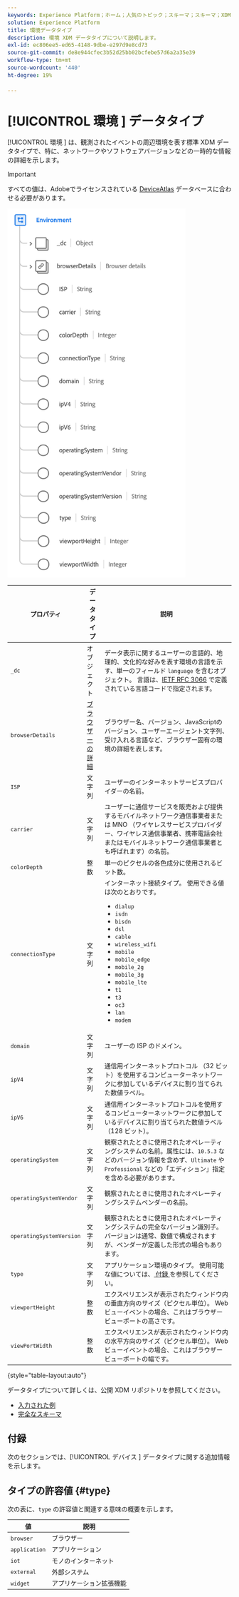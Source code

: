 ```yaml
---
keywords: Experience Platform；ホーム；人気のトピック；スキーマ；スキーマ；XDM；フィールド；スキーマ；スキーマ；環境；データタイプ；データタイプ；データタイプ；
solution: Experience Platform
title: 環境データタイプ
description: 環境 XDM データタイプについて説明します。
exl-id: ec806ee5-ed65-4148-9dbe-e297d9e8cd73
source-git-commit: de8e944cfec3b52d25bb02bcfebe57d6a2a35e39
workflow-type: tm+mt
source-wordcount: '440'
ht-degree: 19%

---
```


# [!UICONTROL  環境 ] データタイプ

[!UICONTROL  環境 ] は、観測されたイベントの周辺環境を表す標準 XDM データタイプで、特に、ネットワークやソフトウェアバージョンなどの一時的な情報の詳細を示します。

>[!IMPORTANT]
>
>すべての値は、Adobeでライセンスされている [DeviceAtlas](https://deviceatlas.com) データベースに合わせる必要があります。

<img src="../images/data-types/environment.png" width="400" /><br />

| プロパティ | データタイプ | 説明 |
| --- | --- | --- |
| `_dc` | オブジェクト | データ表示に関するユーザーの言語的、地理的、文化的な好みを表す環境の言語を示す、単一のフィールド `language` を含むオブジェクト。 言語は、[IETF RFC 3066](https://www.ietf.org/rfc/rfc3066.txt) で定義されている言語コードで指定されます。 |
| `browserDetails` | [ ブラウザーの詳細 ](./browser-details.md) | ブラウザー名、バージョン、JavaScriptのバージョン、ユーザーエージェント文字列、受け入れる言語など、ブラウザー固有の環境の詳細を表します。 |
| `ISP` | 文字列 | ユーザーのインターネットサービスプロバイダーの名前。 |
| `carrier` | 文字列 | ユーザーに通信サービスを販売および提供するモバイルネットワーク通信事業者または MNO （ワイヤレスサービスプロバイダー、ワイヤレス通信事業者、携帯電話会社またはモバイルネットワーク通信事業者とも呼ばれます）の名前。 |
| `colorDepth` | 整数 | 単一のピクセルの各色成分に使用されるビット数。 |
| `connectionType` | 文字列 | インターネット接続タイプ。 使用できる値は次のとおりです。 <ul><li>`dialup`</li><li>`isdn`</li><li>`bisdn`</li><li>`dsl`</li><li>`cable`</li><li>`wireless_wifi`</li><li>`mobile`</li><li>`mobile_edge`</li><li>`mobile_2g`</li><li>`mobile_3g`</li><li>`mobile_lte`</li><li>`t1`</li><li>`t3`</li><li>`oc3`</li><li>`lan`</li><li>`modem`</li></ul> |
| `domain` | 文字列 | ユーザーの ISP のドメイン。 |
| `ipV4` | 文字列 | 通信用インターネットプロトコル （32 ビット）を使用するコンピューターネットワークに参加しているデバイスに割り当てられた数値ラベル。 |
| `ipV6` | 文字列 | 通信用インターネットプロトコルを使用するコンピューターネットワークに参加しているデバイスに割り当てられた数値ラベル （128 ビット）。 |
| `operatingSystem` | 文字列 | 観察されたときに使用されたオペレーティングシステムの名前。属性には、`10.5.3` などのバージョン情報を含めず、`Ultimate` や `Professional` などの「エディション」指定を含める必要があります。 |
| `operatingSystemVendor` | 文字列 | 観察されたときに使用されたオペレーティングシステムベンダーの名前。 |
| `operatingSystemVersion` | 文字列 | 観察されたときに使用されたオペレーティングシステムの完全なバージョン識別子。バージョンは通常、数値で構成されますが、ベンダーが定義した形式の場合もあります。 |
| `type` | 文字列 | アプリケーション環境のタイプ。 使用可能な値については、[ 付録 ](#type) を参照してください。 |
| `viewportHeight` | 整数 | エクスペリエンスが表示されたウィンドウ内の垂直方向のサイズ（ピクセル単位）。 Web ビューイベントの場合、これはブラウザービューポートの高さです。 |
| `viewPortWidth` | 整数 | エクスペリエンスが表示されたウィンドウ内の水平方向のサイズ（ピクセル単位）。 Web ビューイベントの場合、これはブラウザービューポートの幅です。 |

{style="table-layout:auto"}

データタイプについて詳しくは、公開 XDM リポジトリを参照してください。

* [ 入力された例 ](https://github.com/adobe/xdm/blob/master/components/datatypes/environment.example.1.json)
* [ 完全なスキーマ ](https://github.com/adobe/xdm/blob/master/components/datatypes/environment.schema.json)

## 付録

次のセクションでは、[!UICONTROL  デバイス ] データタイプに関する追加情報を示します。

## タイプの許容値 {#type}

次の表に、`type` の許容値と関連する意味の概要を示します。

| 値 | 説明 |
| --- | --- |
| `browser` | ブラウザー |
| `application` | アプリケーション |
| `iot` | モノのインターネット |
| `external` | 外部システム |
| `widget` | アプリケーション拡張機能 |
